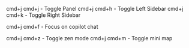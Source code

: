cmd+j cmd+j - Toggle Panel
cmd+j cmd+h - Toggle Left Sidebar
cmd+j cmd+k - Toggle Right Sidebar

cmd+j cmd+f - Focus on copilot chat

cmd+j cmd+z - Toggle zen mode
cmd+j cmd+m - Toggle mini map